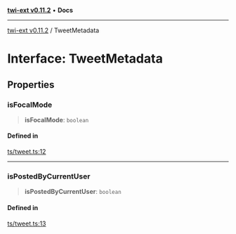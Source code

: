 [**twi-ext v0.11.2**](../README.md) • **Docs**

***

[twi-ext v0.11.2](../README.md) / TweetMetadata

# Interface: TweetMetadata

## Properties

### isFocalMode

> **isFocalMode**: `boolean`

#### Defined in

[ts/tweet.ts:12](https://github.com/Robot-Inventor/twi-ext/blob/ebead7f2aef513bf4e9ea1360935b159bfe61389/src/ts/tweet.ts#L12)

***

### isPostedByCurrentUser

> **isPostedByCurrentUser**: `boolean`

#### Defined in

[ts/tweet.ts:13](https://github.com/Robot-Inventor/twi-ext/blob/ebead7f2aef513bf4e9ea1360935b159bfe61389/src/ts/tweet.ts#L13)
